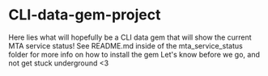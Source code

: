 # CLI-data-gem-project

Here lies what will hopefully be a CLI data gem that will show the current MTA service status!
See README.md inside of the mta_service_status folder for more info on how to install the gem
Let's know before we go, and not get stuck underground <3
